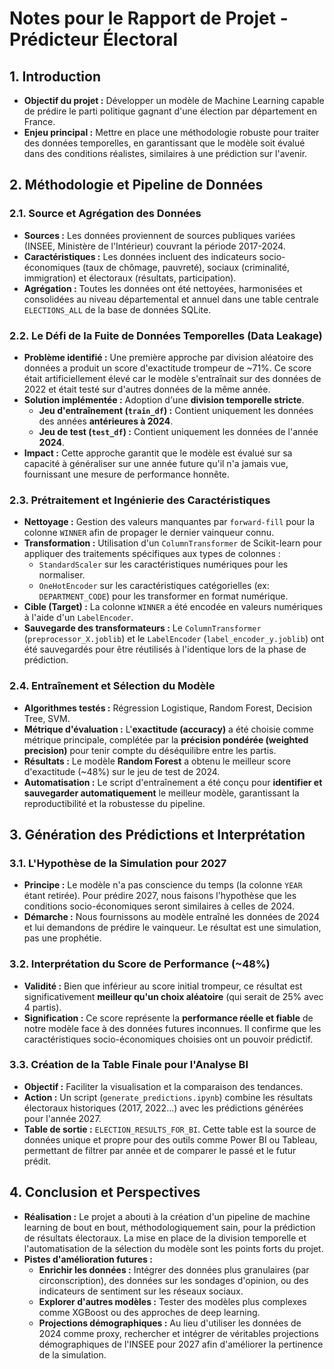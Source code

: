 # Notes pour le Rapport de Projet - Prédicteur Électoral

## 1. Introduction
- **Objectif du projet :** Développer un modèle de Machine Learning capable de prédire le parti politique gagnant d'une élection par département en France.
- **Enjeu principal :** Mettre en place une méthodologie robuste pour traiter des données temporelles, en garantissant que le modèle soit évalué dans des conditions réalistes, similaires à une prédiction sur l'avenir.

## 2. Méthodologie et Pipeline de Données

### 2.1. Source et Agrégation des Données
- **Sources :** Les données proviennent de sources publiques variées (INSEE, Ministère de l'Intérieur) couvrant la période 2017-2024.
- **Caractéristiques :** Les données incluent des indicateurs socio-économiques (taux de chômage, pauvreté), sociaux (criminalité, immigration) et électoraux (résultats, participation).
- **Agrégation :** Toutes les données ont été nettoyées, harmonisées et consolidées au niveau départemental et annuel dans une table centrale `ELECTIONS_ALL` de la base de données SQLite.

### 2.2. Le Défi de la Fuite de Données Temporelles (Data Leakage)
- **Problème identifié :** Une première approche par division aléatoire des données a produit un score d'exactitude trompeur de ~71%. Ce score était artificiellement élevé car le modèle s'entraînait sur des données de 2022 et était testé sur d'autres données de la même année.
- **Solution implémentée :** Adoption d'une **division temporelle stricte**.
  - **Jeu d'entraînement (`train_df`) :** Contient uniquement les données des années **antérieures à 2024**.
  - **Jeu de test (`test_df`) :** Contient uniquement les données de l'année **2024**.
- **Impact :** Cette approche garantit que le modèle est évalué sur sa capacité à généraliser sur une année future qu'il n'a jamais vue, fournissant une mesure de performance honnête.

### 2.3. Prétraitement et Ingénierie des Caractéristiques
- **Nettoyage :** Gestion des valeurs manquantes par `forward-fill` pour la colonne `WINNER` afin de propager le dernier vainqueur connu.
- **Transformation :** Utilisation d'un `ColumnTransformer` de Scikit-learn pour appliquer des traitements spécifiques aux types de colonnes :
  - `StandardScaler` sur les caractéristiques numériques pour les normaliser.
  - `OneHotEncoder` sur les caractéristiques catégorielles (ex: `DEPARTMENT_CODE`) pour les transformer en format numérique.
- **Cible (Target) :** La colonne `WINNER` a été encodée en valeurs numériques à l'aide d'un `LabelEncoder`.
- **Sauvegarde des transformateurs :** Le `ColumnTransformer` (`preprocessor_X.joblib`) et le `LabelEncoder` (`label_encoder_y.joblib`) ont été sauvegardés pour être réutilisés à l'identique lors de la phase de prédiction.

### 2.4. Entraînement et Sélection du Modèle
- **Algorithmes testés :** Régression Logistique, Random Forest, Decision Tree, SVM.
- **Métrique d'évaluation :** L'**exactitude (accuracy)** a été choisie comme métrique principale, complétée par la **précision pondérée (weighted precision)** pour tenir compte du déséquilibre entre les partis.
- **Résultats :** Le modèle **Random Forest** a obtenu le meilleur score d'exactitude (~48%) sur le jeu de test de 2024.
- **Automatisation :** Le script d'entraînement a été conçu pour **identifier et sauvegarder automatiquement** le meilleur modèle, garantissant la reproductibilité et la robustesse du pipeline.

## 3. Génération des Prédictions et Interprétation

### 3.1. L'Hypothèse de la Simulation pour 2027
- **Principe :** Le modèle n'a pas conscience du temps (la colonne `YEAR` étant retirée). Pour prédire 2027, nous faisons l'hypothèse que les conditions socio-économiques seront similaires à celles de 2024.
- **Démarche :** Nous fournissons au modèle entraîné les données de 2024 et lui demandons de prédire le vainqueur. Le résultat est une simulation, pas une prophétie.

### 3.2. Interprétation du Score de Performance (~48%)
- **Validité :** Bien que inférieur au score initial trompeur, ce résultat est significativement **meilleur qu'un choix aléatoire** (qui serait de 25% avec 4 partis).
- **Signification :** Ce score représente la **performance réelle et fiable** de notre modèle face à des données futures inconnues. Il confirme que les caractéristiques socio-économiques choisies ont un pouvoir prédictif.

### 3.3. Création de la Table Finale pour l'Analyse BI
- **Objectif :** Faciliter la visualisation et la comparaison des tendances.
- **Action :** Un script (`generate_predictions.ipynb`) combine les résultats électoraux historiques (2017, 2022...) avec les prédictions générées pour l'année 2027.
- **Table de sortie :** `ELECTION_RESULTS_FOR_BI`. Cette table est la source de données unique et propre pour des outils comme Power BI ou Tableau, permettant de filtrer par année et de comparer le passé et le futur prédit.

## 4. Conclusion et Perspectives
- **Réalisation :** Le projet a abouti à la création d'un pipeline de machine learning de bout en bout, méthodologiquement sain, pour la prédiction de résultats électoraux. La mise en place de la division temporelle et l'automatisation de la sélection du modèle sont les points forts du projet.
- **Pistes d'amélioration futures :**
  - **Enrichir les données :** Intégrer des données plus granulaires (par circonscription), des données sur les sondages d'opinion, ou des indicateurs de sentiment sur les réseaux sociaux.
  - **Explorer d'autres modèles :** Tester des modèles plus complexes comme XGBoost ou des approches de deep learning.
  - **Projections démographiques :** Au lieu d'utiliser les données de 2024 comme proxy, rechercher et intégrer de véritables projections démographiques de l'INSEE pour 2027 afin d'améliorer la pertinence de la simulation.